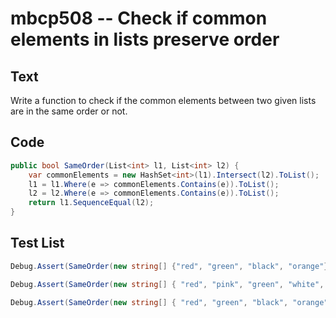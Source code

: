 # mbcp508 -- Check if common elements in lists preserve order

## Text

Write a function to check if the common elements between two given lists are in the same order or not.

## Code

```csharp
public bool SameOrder(List<int> l1, List<int> l2) {
    var commonElements = new HashSet<int>(l1).Intersect(l2).ToList();
    l1 = l1.Where(e => commonElements.Contains(e)).ToList();
    l2 = l2.Where(e => commonElements.Contains(e)).ToList();
    return l1.SequenceEqual(l2);
}
```

## Test List

```csharp
Debug.Assert(SameOrder(new string[] {"red", "green", "black", "orange"}, new string[] {"red", "pink", "green", "white", "black"}) == true);
```

```csharp
Debug.Assert(SameOrder(new string[] { "red", "pink", "green", "white", "black" }, new string[] { "white", "orange", "pink", "black" }) == false);
```

```csharp
Debug.Assert(SameOrder(new string[] { "red", "green", "black", "orange" }, new string[] { "red", "pink", "green", "white", "black" }) == true);
```
